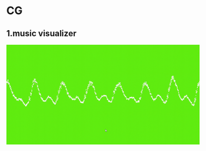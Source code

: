 # CG
## 1.music visualizer
<img src="https://github.com/luochonghai/CG/blob/master/MV/out.gif"  alt="music_visualizer_graph_for beibei(Ronghao Li)"/>
